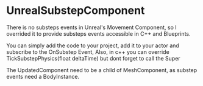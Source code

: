 # UnrealSubstepComponent
There is no substeps events in Unreal's Movement Component, 
so I overrided it to provide substeps events accessible in C++ and Blueprints.

You can simply add the code to your project, add it to your actor and subscribe to the OnSubstep Event,
Also, in c++ you can override TickSubstepPhysics(float deltaTime) but dont forget to call the Super

The UpdatedComponent need to be a child of MeshComponent, as substep events need a BodyInstance.
